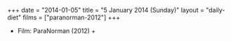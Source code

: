 +++
date = "2014-01-05"
title = "5 January 2014 (Sunday)"
layout = "daily-diet"
films = ["paranorman-2012"]
+++


* Film: ParaNorman (2012) +